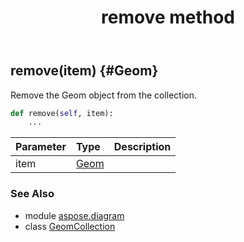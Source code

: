 ﻿---
title: remove method
second_title: Aspose.Diagram for Python via .NET API References
description: 
type: docs
weight: 50
url: /python-net/aspose.diagram/geomcollection/remove/
is_root: false
---

## remove(item) {#Geom}

Remove the Geom object from the collection.



```python
def remove(self, item):
    ...
```


| Parameter | Type | Description |
| :- | :- | :- |
| item | [Geom](/diagram/python-net/aspose.diagram/geom) |  |



### See Also
* module [aspose.diagram](../../)
* class [GeomCollection](/diagram/python-net/aspose.diagram/geomcollection)
